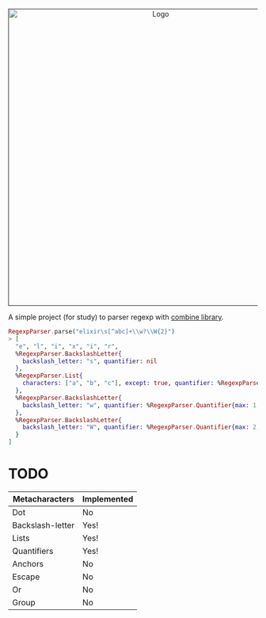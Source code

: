 <p align="center">
  <a href="">
    <img alt="Logo" src="https://i.imgur.com/AEa1Gwf.png" width="600px">
  </a>
</p>

A simple project (for study) to parser regexp with [combine library](https://github.com/bitwalker/combine).

```elixir
RegexpParser.parse("elixir\s[^abc]+\\w?\\W{2}")
> [
  "e", "l", "i", "x", "i", "r",
  %RegexpParser.BackslashLetter{
    backslash_letter: "s", quantifier: nil
  },
  %RegexpParser.List{
    characters: ["a", "b", "c"], except: true, quantifier: %RegexpParser.Quantifier{max: nil, min: 1}
  },
  %RegexpParser.BackslashLetter{
    backslash_letter: "w", quantifier: %RegexpParser.Quantifier{max: 1, min: 0}
  },
  %RegexpParser.BackslashLetter{
    backslash_letter: "W", quantifier: %RegexpParser.Quantifier{max: 2, min: 2}
  }
]
 ```
 
 # TODO
 
| Metacharacters   | Implemented |
| -----------------|-------------|
| Dot              | No          |
| Backslash-letter | Yes!        |
| Lists            | Yes!        |
| Quantifiers      | Yes!        |
| Anchors          | No          |
| Escape           | No          |
| Or               | No          |
| Group            | No          |
